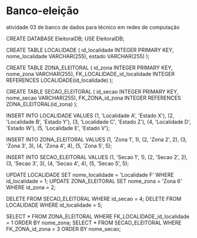 # Banco-eleição
atividade 03 de banco de dados para técnico em redes de computação

CREATE DATABASE EleitoralDB;
USE EleitoralDB;

CREATE TABLE LOCALIDADE (
    id_localidade INTEGER PRIMARY KEY,
    nome_localidade VARCHAR(255),
    estado VARCHAR(255)
);

CREATE TABLE ZONA_ELEITORAL (
    id_zona INTEGER PRIMARY KEY,
    nome_zona VARCHAR(255),
    FK_LOCALIDADE_id_localidade INTEGER REFERENCES LOCALIDADE(id_localidade)
);

CREATE TABLE SECAO_ELEITORAL (
    id_secao INTEGER PRIMARY KEY,
    nome_secao VARCHAR(255),
    FK_ZONA_id_zona INTEGER REFERENCES ZONA_ELEITORAL(id_zona)
);

INSERT INTO LOCALIDADE VALUES
(1, 'Localidade A', 'Estado X'),
(2, 'Localidade B', 'Estado Y'),
(3, 'Localidade C', 'Estado Z'),
(4, 'Localidade D', 'Estado W'),
(5, 'Localidade E', 'Estado V');

INSERT INTO ZONA_ELEITORAL VALUES
(1, 'Zona 1', 1),
(2, 'Zona 2', 2),
(3, 'Zona 3', 3),
(4, 'Zona 4', 4),
(5, 'Zona 5', 5);

INSERT INTO SECAO_ELEITORAL VALUES
(1, 'Secao 1', 1),
(2, 'Secao 2', 2),
(3, 'Secao 3', 3),
(4, 'Secao 4', 4),
(5, 'Secao 5', 5);

UPDATE LOCALIDADE SET nome_localidade = 'Localidade F' WHERE id_localidade = 1;
UPDATE ZONA_ELEITORAL SET nome_zona = 'Zona 6' WHERE id_zona = 2;

DELETE FROM SECAO_ELEITORAL WHERE id_secao = 4;
DELETE FROM LOCALIDADE WHERE id_localidade = 5;

SELECT * FROM ZONA_ELEITORAL WHERE FK_LOCALIDADE_id_localidade = 1 ORDER BY nome_zona;
SELECT * FROM SECAO_ELEITORAL WHERE FK_ZONA_id_zona = 3 ORDER BY nome_secao;
